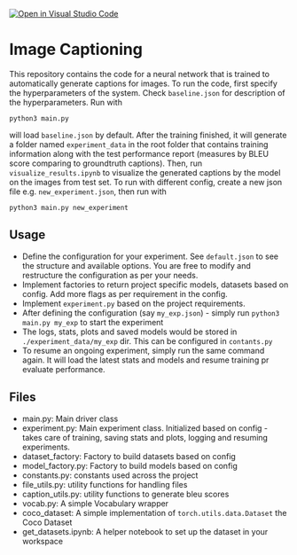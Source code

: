 [![Open in Visual Studio Code](https://classroom.github.com/assets/open-in-vscode-f059dc9a6f8d3a56e377f745f24479a46679e63a5d9fe6f495e02850cd0d8118.svg)](https://classroom.github.com/online_ide?assignment_repo_id=7169743&assignment_repo_type=AssignmentRepo)

# Image Captioning

This repository contains the code for a neural network that is trained to automatically generate captions for images. To run the code, first specify the hyperparameters of the system. Check `baseline.json` for description of the hyperparameters. Run with

    python3 main.py

will load `baseline.json` by default. After the training finished, it will generate a folder named `experiment_data` in the root folder that contains training information along with the test performance report (measures by BLEU score comparing to groundtruth captions). Then, run `visualize_results.ipynb` to visualize the generated captions by the model on the images from test set. To run with different config, create a new json file e.g. `new_experiment.json`, then run with

    python3 main.py new_experiment

## Usage

* Define the configuration for your experiment. See `default.json` to see the structure and available options. You are free to modify and restructure the configuration as per your needs.
* Implement factories to return project specific models, datasets based on config. Add more flags as per requirement in the config.
* Implement `experiment.py` based on the project requirements.
* After defining the configuration (say `my_exp.json`) - simply run `python3 main.py my_exp` to start the experiment
* The logs, stats, plots and saved models would be stored in `./experiment_data/my_exp` dir. This can be configured in `contants.py`
* To resume an ongoing experiment, simply run the same command again. It will load the latest stats and models and resume training pr evaluate performance.

## Files
- main.py: Main driver class
- experiment.py: Main experiment class. Initialized based on config - takes care of training, saving stats and plots, logging and resuming experiments.
- dataset_factory: Factory to build datasets based on config
- model_factory.py: Factory to build models based on config
- constants.py: constants used across the project
- file_utils.py: utility functions for handling files 
- caption_utils.py: utility functions to generate bleu scores
- vocab.py: A simple Vocabulary wrapper
- coco_dataset: A simple implementation of `torch.utils.data.Dataset` the Coco Dataset
- get_datasets.ipynb: A helper notebook to set up the dataset in your workspace
